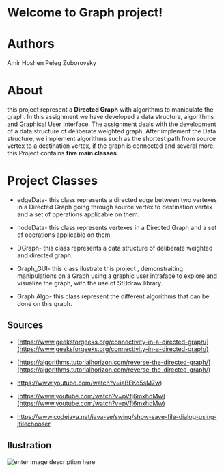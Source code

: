 # Welcome to Graph project!

# Authors
Amir Hoshen
Peleg Zoborovsky

# About
this project represent a **Directed Graph** with algorithms to manipulate the graph.
In this assignment we have developed a data structure, algorithms and Graphical User Interface. The assignment deals with the development of a data structure of deliberate weighted graph. After implement the Data structure, we implement algorithms such as the shortest path from source vertex to a destination vertex, if the graph is connected and several more.
this Project contains **five main classes**

# Project Classes
 - edgeData- 
 this class represents a directed edge between two vertexes in a Directed Graph going through source vertex to destination vertex and a set of operations applicable on them.

 - nodeData-
 this class represents vertexes in a Directed Graph and a set of operations applicable on them.

 - DGraph-
 this class represents a data structure of deliberate weighted and directed graph.

 - Graph_GUI-
 this class ilustrate this project , demonstraiting manipulations on a Graph using a graphic user intraface to explore and visualize the graph, with the use of StDdraw library.

 - Graph Algo- 
 this class represent the different algorithms that can be done on this graph.  
 


## Sources
  
- [https://www.geeksforgeeks.org/connectivity-in-a-directed-graph/](https://www.geeksforgeeks.org/connectivity-in-a-directed-graph/)
    
- [https://algorithms.tutorialhorizon.com/reverse-the-directed-graph/](https://algorithms.tutorialhorizon.com/reverse-the-directed-graph/)
-  https://www.youtube.com/watch?v=iaBEKo5sM7w)
   
- [https://www.youtube.com/watch?v=pVfj6mxhdMw](https://www.youtube.com/watch?v=pVfj6mxhdMw)

- https://www.codejava.net/java-se/swing/show-save-file-dialog-using-jfilechooser



## Ilustration
![enter image description here](https://hackernoon.com/hn-images/1*qq0sgd0Kny9QTaD-UT8LbQ.png)

